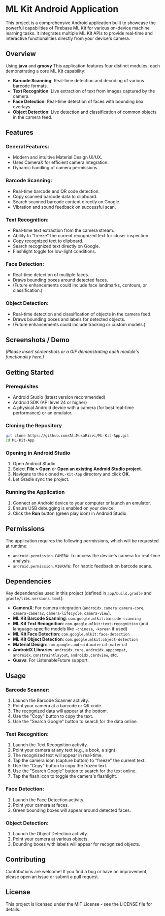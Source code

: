 # ML Kit Android Application

This project is a comprehensive Android application built to showcase the powerful capabilities of Firebase ML Kit for various on-device machine learning tasks. It integrates multiple ML Kit APIs to provide real-time and interactive functionalities directly from your device's camera.

## Overview
Using **java** and **groovy**
This application features four distinct modules, each demonstrating a core ML Kit capability:

- **Barcode Scanning**: Real-time detection and decoding of various barcode formats.
- **Text Recognition**: Live extraction of text from images captured by the camera.
- **Face Detection**: Real-time detection of faces with bounding box overlays.
- **Object Detection**: Live detection and classification of common objects in the camera feed.

## Features

### General Features:
- Modern and intuitive Material Design UI/UX.
- Uses CameraX for efficient camera integration.
- Dynamic handling of camera permissions.

### Barcode Scanning:
- Real-time barcode and QR code detection.
- Copy scanned barcode data to clipboard.
- Search scanned barcode content directly on Google.
- Vibration and sound feedback on successful scan.

### Text Recognition:
- Real-time text extraction from the camera stream.
- Ability to "freeze" the current recognized text for closer inspection.
- Copy recognized text to clipboard.
- Search recognized text directly on Google.
- Flashlight toggle for low-light conditions.

### Face Detection:
- Real-time detection of multiple faces.
- Draws bounding boxes around detected faces.
- (Future enhancements could include face landmarks, contours, or classification.)

### Object Detection:
- Real-time detection and classification of objects in the camera feed.
- Draws bounding boxes and labels for detected objects.
- (Future enhancements could include tracking or custom models.)

## Screenshots / Demo

*(Please insert screenshots or a GIF demonstrating each module's functionality here.)*

## Getting Started

### Prerequisites

- Android Studio (latest version recommended)
- Android SDK (API level 24 or higher)
- A physical Android device with a camera (for best real-time performance) or an emulator.

### Cloning the Repository

```bash
git clone https://github.com/AliMusaRizvi/ML-Kit-App.git
cd ML-Kit-App
```

### Opening in Android Studio

1. Open Android Studio.
2. Select **File > Open** or **Open an existing Android Studio project**.
3. Navigate to the cloned `ML-Kit-App` directory and click **OK**.
4. Let Gradle sync the project.

### Running the Application

1. Connect an Android device to your computer or launch an emulator.
2. Ensure USB debugging is enabled on your device.
3. Click the **Run** button (green play icon) in Android Studio.

## Permissions

The application requires the following permissions, which will be requested at runtime:

- `android.permission.CAMERA`: To access the device's camera for real-time analysis.
- `android.permission.VIBRATE`: For haptic feedback on barcode scans.

## Dependencies

Key dependencies used in this project (defined in `app/build.gradle` and `gradle/libs.versions.toml`):

- **CameraX**: For camera integration (`androidx.camera:camera-core`, `camera-camera2`, `camera-lifecycle`, `camera-view`).
- **ML Kit Barcode Scanning**: `com.google.mlkit:barcode-scanning`
- **ML Kit Text Recognition**: `com.google.mlkit:text-recognition` (and language-specific models like `-chinese`, `-korean` if used)
- **ML Kit Face Detection**: `com.google.mlkit:face-detection`
- **ML Kit Object Detection**: `com.google.mlkit:object-detection`
- **Material Design**: `com.google.android.material:material`
- **AndroidX Libraries**: `androidx.core`, `androidx.appcompat`, `androidx.constraintlayout`, `androidx.cardview`, etc.
- **Guava**: For ListenableFuture support.

## Usage

### Barcode Scanner:
1. Launch the Barcode Scanner activity.
2. Point your camera at a barcode or QR code.
3. The recognized data will appear at the bottom.
4. Use the "Copy" button to copy the text.
5. Use the "Search Google" button to search for the data online.

### Text Recognition:
1. Launch the Text Recognition activity.
2. Point your camera at any text (e.g., a book, a sign).
3. The recognized text will appear in real-time.
4. Tap the camera icon (capture button) to "freeze" the current text.
5. Use the "Copy" button to copy the frozen text.
6. Use the "Search Google" button to search for the text online.
7. Tap the flash icon to toggle the camera's flashlight.

### Face Detection:
1. Launch the Face Detection activity.
2. Point your camera at faces.
3. Green bounding boxes will appear around detected faces.

### Object Detection:
1. Launch the Object Detection activity.
2. Point your camera at various objects.
3. Bounding boxes with labels will appear for recognized objects.

## Contributing

Contributions are welcome! If you find a bug or have an improvement, please open an issue or submit a pull request.

## License

This project is licensed under the MIT License - see the LICENSE file for details.
